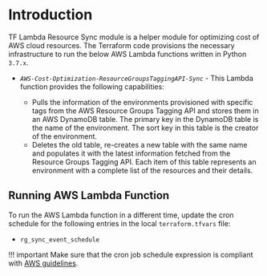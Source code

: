 # Introduction

TF Lambda Resource Sync module is a helper module for optimizing cost of AWS cloud resources. The Terraform code provisions the necessary infrastructure to run the below AWS Lambda functions written in Python `3.7.x`.


*   *`AWS-Cost-Optimization-ResourceGroupsTaggingAPI-Sync`* - This Lambda function provides the following capabilities:

    *   Pulls the information of the environments provisioned with specific tags from the AWS Resource Groups Tagging API and stores them in an AWS DynamoDB table. The primary key in the DynamoDB table is the name of the environment. The sort key in this table is the creator of the environment.
    *   Deletes the old table, re-creates a new table with the same name and populates it with the latest information fetched from the Resource Groups Tagging API. Each item of this table represents an environment with a complete list of the resources and their details.


## Running AWS Lambda Function

To run the AWS Lambda function in a different time, update the cron schedule for the following entries in the local `terraform.tfvars` file:

*   `rg_sync_event_schedule`


!!! important
    Make sure that the cron job schedule expression is compliant with [AWS guidelines](https://docs.aws.amazon.com/AmazonCloudWatch/latest/events/ScheduledEvents.html).
